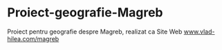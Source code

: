 # Proiect-geografie-Magreb
Proiect pentru geografie despre Magreb, realizat ca Site Web www.vlad-hilea.com/magreb
